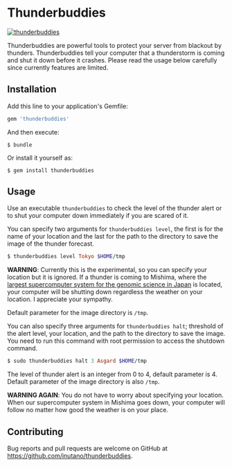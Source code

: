 # Thunderbuddies

[![thunderbuddies](http://img.youtube.com/vi/G9PnNW56bp0/0.jpg)](http://www.youtube.com/watch?v=G9PnNW56bp0)

Thunderbuddies are powerful tools to protect your server from blackout by thunders. Thunderbuddies tell your computer that a thunderstorm is coming and shut it down before it crashes. Please read the usage below carefully since currently features are limited.

## Installation

Add this line to your application's Gemfile:

```ruby
gem 'thunderbuddies'
```

And then execute:

    $ bundle

Or install it yourself as:

    $ gem install thunderbuddies

## Usage

Use an executable `thunderbuddies` to check the level of the thunder alert or to shut your computer down immediately if you are scared of it.

You can specify two arguments for `thunderbuddies level`, the first is for the name of your location and the last for the path to the directory to save the image of the thunder forecast.

```ruby
$ thunderbuddies level Tokyo $HOME/tmp
```

**WARNING**: Currently this is the experimental, so you can specify your location but it is ignored. If a thunder is coming to Mishima, where the [largest supercomputer system for the genomic science in Japan](http://sc.ddbj.nig.ac.jp/) is located, your computer will be shutting down regardless the weather on your location. I appreciate your sympathy.

Default parameter for the image directory is `/tmp`.

You can also specify three arguments for `thunderbuddies halt`; threshold of the alert level, your location, and the path to the directory to save the image. You need to run this command with root permission to access the shutdown command.

```ruby
$ sudo thunderbuddies halt 3 Asgard $HOME/tmp
```

The level of thunder alert is an integer from 0 to 4, default parameter is 4. Default parameter of the image directory is also `/tmp`.

**WARNING AGAIN**: You do not have to worry about specifying your location. When our supercomputer system in Mishima goes down, your computer will follow no matter how good the weather is on your place.

## Contributing

Bug reports and pull requests are welcome on GitHub at https://github.com/inutano/thunderbuddies.

